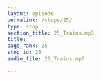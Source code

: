 ```yaml
---
layout: episode
permalink: /stops/25/
type: stop
section_title: 25_Trains.mp3
title: 
page_rank: 25
stop_id: 25
audio_file: 25_Trains.mp3

---
```

